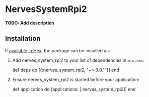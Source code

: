# NervesSystemRpi2

**TODO: Add description**

## Installation

If [available in Hex](https://hex.pm/docs/publish), the package can be installed as:

  1. Add nerves_system_rpi2 to your list of dependencies in `mix.exs`:

        def deps do
          [{:nerves_system_rpi2, "~> 0.0.1"}]
        end

  2. Ensure nerves_system_rpi2 is started before your application:

        def application do
          [applications: [:nerves_system_rpi2]]
        end

